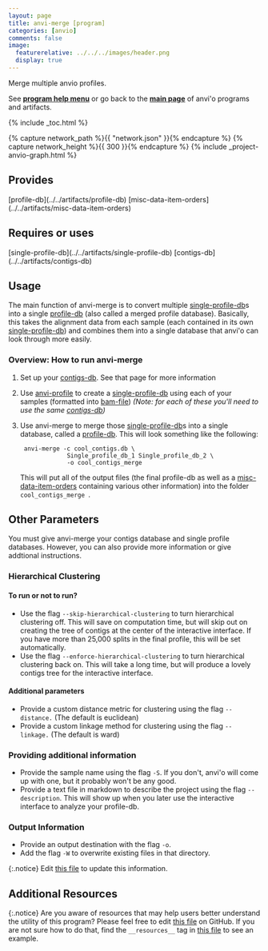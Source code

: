 ```yaml
---
layout: page
title: anvi-merge [program]
categories: [anvio]
comments: false
image:
  featurerelative: ../../../images/header.png
  display: true
---
```


Merge multiple anvio profiles.

See **[program help menu](../../../vignette#anvi-merge)** or go back to the **[main page](../../)** of anvi'o programs and artifacts.


{% include _toc.html %}
<div id="svg" class="subnetwork"></div>
{% capture network_path %}{{ "network.json" }}{% endcapture %}
{% capture network_height %}{{ 300 }}{% endcapture %}
{% include _project-anvio-graph.html %}


## Provides

<p style="text-align: left" markdown="1"><span class="artifact-p">[profile-db](../../artifacts/profile-db)</span> <span class="artifact-p">[misc-data-item-orders](../../artifacts/misc-data-item-orders)</span></p>

## Requires or uses

<p style="text-align: left" markdown="1"><span class="artifact-r">[single-profile-db](../../artifacts/single-profile-db)</span> <span class="artifact-r">[contigs-db](../../artifacts/contigs-db)</span></p>

## Usage


The main function of anvi-merge is to convert multiple <span class="artifact-n">[single-profile-db](/software/anvio/help/artifacts/single-profile-db)</span>s into a single <span class="artifact-n">[profile-db](/software/anvio/help/artifacts/profile-db)</span> (also called a merged profile database). Basically, this takes the alignment data from each sample (each contained in its own <span class="artifact-n">[single-profile-db](/software/anvio/help/artifacts/single-profile-db)</span>) and combines them into a single database that anvi'o can look through more easily. 

### Overview: How to run anvi-merge
1. Set up your <span class="artifact-n">[contigs-db](/software/anvio/help/artifacts/contigs-db)</span>. See that page for more information
1. Use <span class="artifact-n">[anvi-profile](/software/anvio/help/programs/anvi-profile)</span> to create a <span class="artifact-n">[single-profile-db](/software/anvio/help/artifacts/single-profile-db)</span> using each of your samples (formatted into <span class="artifact-n">[bam-file](/software/anvio/help/artifacts/bam-file)</span>) *(Note: for each of these you'll need to use the same <span class="artifact-n">[contigs-db](/software/anvio/help/artifacts/contigs-db)</span>)*
1. Use anvi-merge to merge those <span class="artifact-n">[single-profile-db](/software/anvio/help/artifacts/single-profile-db)</span>s into a single database, called a <span class="artifact-n">[profile-db](/software/anvio/help/artifacts/profile-db)</span>. This will look something like the following:

        anvi-merge -c cool_contigs.db \
                    Single_profile_db_1 Single_profile_db_2 \
                    -o cool_contigs_merge
                    
    This will put all of the output files (the final profile-db as well as a <span class="artifact-n">[misc-data-item-orders](/software/anvio/help/artifacts/misc-data-item-orders)</span> containing various other information) into the folder `cool_contigs_merge `.
        

## Other Parameters

You must give anvi-merge your contigs database and single profile databases. However, you can also provide more information or give addtional instructions.

### Hierarchical Clustering 
#### To run or not to run? 
* Use the flag `--skip-hierarchical-clustering` to turn hierarchical clustering off. This will save on computation time, but will skip out on creating the tree of contigs at the center of the interactive interface. If you have more than 25,000 splits in the final profile, this will be set automatically. 
* Use the flag `--enforce-hierarchical-clustering` to turn hierarchical clustering back on. This will take a long time, but will produce a lovely contigs tree for the interactive interface. 
#### Additional parameters
* Provide a custom distance metric for clustering using the flag `--distance.` (The default is euclidean)
* Provide a custom linkage method for clustering using the flag `--linkage.` (The default is ward)
### Providing additional information
* Provide the sample name using the flag `-S`. If you don't, anvi'o will come up with one, but it probably won't be any good. 
* Provide a text file in markdown to describe the project using the flag `--description`. This will show up when you later use the interactive interface to analyze your profile-db. 
### Output Information
* Provide an output destination with the flag `-o`.
* Add the flag `-W` to overwrite existing files in that directory. 


{:.notice}
Edit [this file](https://github.com/merenlab/anvio/tree/master/anvio/docs/programs/anvi-merge.md) to update this information.


## Additional Resources



{:.notice}
Are you aware of resources that may help users better understand the utility of this program? Please feel free to edit [this file](https://github.com/merenlab/anvio/tree/master/bin/anvi-merge) on GitHub. If you are not sure how to do that, find the `__resources__` tag in [this file](https://github.com/merenlab/anvio/blob/master/bin/anvi-interactive) to see an example.
